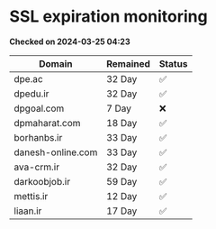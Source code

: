 # SSL expiration monitoring

**Checked on 2024-03-25 04:23**

| Domain | Remained | Status       |
|--------|----------|--------------|
| dpe.ac     | 32 Day   | ✅ |
| dpedu.ir     | 32 Day   | ✅ |
| dpgoal.com     | 7 Day   | ❌ |
| dpmaharat.com     | 18 Day   | ✅ |
| borhanbs.ir     | 33 Day   | ✅ |
| danesh-online.com     | 33 Day   | ✅ |
| ava-crm.ir     | 32 Day   | ✅ |
| darkoobjob.ir     | 59 Day   | ✅ |
| mettis.ir     | 12 Day   | ✅ |
| liaan.ir     | 17 Day   | ✅ |
